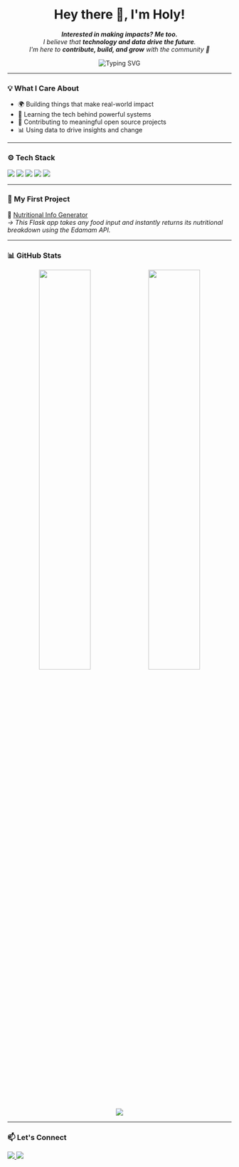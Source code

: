 <h1 align="center">Hey there 👋, I'm Holy!</h1>

<p align="center">
  <em><strong>Interested in making impacts? Me too.</strong><br>
  I believe that <b>technology and data drive the future</b>. <br>
  I'm here to <b>contribute, build, and grow</b> with the community 🚀</em>
</p>
<p align="center">
  <img src="https://readme-typing-svg.demolab.com/?lines=Interested+in+making+impacts%3F+Me+too!;Tech+and+Data+drive+the+future.;I+am+here+to+contribute.💡&center=true&width=500&height=45&font=Fira+Code&pause=1000&color=58A6FF&vCenter=true&size=22" alt="Typing SVG">
</p>


---

### 💡 What I Care About

- 🌍 Building things that make real-world impact  
- 🧠 Learning the tech behind powerful systems  
- 🔄 Contributing to meaningful open source projects  
- 📊 Using data to drive insights and change

---

### ⚙️ Tech Stack

<p align="left">
  <img src="https://img.shields.io/badge/Python-3776AB?style=flat&logo=python&logoColor=white"/>
  <img src="https://img.shields.io/badge/Flask-000000?style=flat&logo=flask&logoColor=white"/>
  <img src="https://img.shields.io/badge/HTML5-E34F26?style=flat&logo=html5&logoColor=white"/>
  <img src="https://img.shields.io/badge/CSS3-1572B6?style=flat&logo=css3&logoColor=white"/>
  <img src="https://img.shields.io/badge/JavaScript-F7DF1E?style=flat&logo=javascript&logoColor=black"/>
</p>

---

### 🌱 My First Project

🚀 [Nutritional Info Generator](https://github.com/holly-agyei/nutritional-info-app)  
_→ This Flask app takes any food input and instantly returns its nutritional breakdown using the Edamam API._

---

### 📊 GitHub Stats

<p align="center">
  <img src="https://github-readme-stats.vercel.app/api?username=holly-agyei&show_icons=true&theme=tokyonight" width="48%">
  <img src="https://github-readme-streak-stats.herokuapp.com/?user=holly-agyei&theme=tokyonight" width="48%">
</p>

<p align="center">
  <img src="https://github-readme-activity-graph.cyclic.app/graph?username=holly-agyei&theme=github-compact"/>
</p>

---

### 📫 Let's Connect

<p align="left">
  <a href="https://linkedin.com/in/holy-agyei-247bab313" target="_blank">
    <img src="https://img.shields.io/badge/LinkedIn-blue?logo=linkedin&logoColor=white"/>
  </a>
  <a href="mailto:your.email@example.com">
    <img src="https://img.shields.io/badge/Gmail-red?logo=gmail&logoColor=white"/>
  </a>
</p>
